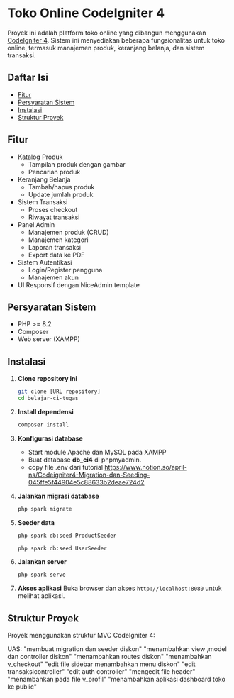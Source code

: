# Toko Online CodeIgniter 4

Proyek ini adalah platform toko online yang dibangun menggunakan [CodeIgniter 4](https://codeigniter.com/). Sistem ini menyediakan beberapa fungsionalitas untuk toko online, termasuk manajemen produk, keranjang belanja, dan sistem transaksi.

## Daftar Isi

- [Fitur](#fitur)
- [Persyaratan Sistem](#persyaratan-sistem)
- [Instalasi](#instalasi)
- [Struktur Proyek](#struktur-proyek)

## Fitur

- Katalog Produk
  - Tampilan produk dengan gambar
  - Pencarian produk
- Keranjang Belanja
  - Tambah/hapus produk
  - Update jumlah produk
- Sistem Transaksi
  - Proses checkout
  - Riwayat transaksi
- Panel Admin
  - Manajemen produk (CRUD)
  - Manajemen kategori
  - Laporan transaksi
  - Export data ke PDF
- Sistem Autentikasi
  - Login/Register pengguna
  - Manajemen akun
- UI Responsif dengan NiceAdmin template

## Persyaratan Sistem

- PHP >= 8.2
- Composer
- Web server (XAMPP)

## Instalasi

1. **Clone repository ini**
   ```bash
   git clone [URL repository]
   cd belajar-ci-tugas
   ```
2. **Install dependensi**
   ```bash
   composer install
   ```
3. **Konfigurasi database**

   - Start module Apache dan MySQL pada XAMPP
   - Buat database **db_ci4** di phpmyadmin.
   - copy file .env dari tutorial https://www.notion.so/april-ns/Codeigniter4-Migration-dan-Seeding-045ffe5f44904e5c88633b2deae724d2

4. **Jalankan migrasi database**
   ```bash
   php spark migrate
   ```
5. **Seeder data**
   ```bash
   php spark db:seed ProductSeeder
   ```
   ```bash
   php spark db:seed UserSeeder
   ```
6. **Jalankan server**
   ```bash
   php spark serve
   ```
7. **Akses aplikasi**
   Buka browser dan akses `http://localhost:8080` untuk melihat aplikasi.

## Struktur Proyek

Proyek menggunakan struktur MVC CodeIgniter 4:

UAS:
"membuat migration dan seeder diskon" 
"menambahkan view ,model dan controller diskon" 
"menambahkan routes diskon" 
"menambahkan v_checkout"
"edit file sidebar menambahkan menu diskon"
"edit transaksicontroller"
"edit auth controller"
"mengedit file header"
"menambahkan pada file v_profil" 
"menambahkan aplikasi dashboard toko ke public"

